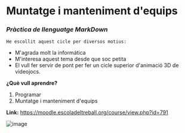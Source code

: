 # **Muntatge i manteniment d'equips**
### **Pràctica* de llenguatge MarkDown*
    He escollit aquest cicle per diversos motius:
- M'agrada molt la informática
- M'interesa aquest tema desde que soc petita
- El vull fer servir de pont per fer un cicle superior d'animació 3D de videojocs.

**¿Què vull aprendre?**
1. Programar
2. Muntatge i manteniment d'equips

**Link:** https://moodle.escoladeltreball.org/course/view.php?id=791

![image](http://guiafp.fundaciobcnfp.cat/GUIFP/logos/08013275_ESCOLA_DEL_TREBALL.jpg)
